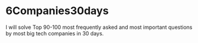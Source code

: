 # 6Companies30days

I will solve Top 90-100 most frequently asked and most important questions by most big tech companies in 30 days.
